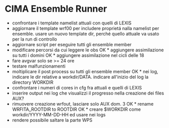 # CIMA Ensemble Runner

* confrontare i template namelist attuali con quelli di LEXIS 
* aggiornare il template wrf00 per includere proprietá nalla namelist per ensemble. usare un nuovo template dir, perché quello attuale va usato per la run di controllo
* aggiornare script per eseguire tutti gli ensemble member
* modificare percorsi da cui leggere le obs
OK * aggiungere assimilazione su tutti i domini
OK * aggiungere assimilazione nel cicli delle 18
* fare avgvar solo se >= 24 ore
* testare malfunzionamenti
* moltiplicare il post process su tutti gli ensemble member
OK * nei log, indicare le dir relative a workdir/DATA. indicare all'inizio del log la directory WORKDIR
* confrontare i numeri di cores in cfg fra attuali e quelli di LEXIS 
* inserire output nei log che visualizzi il progresso nella creazione dei files AUX?
* rimuovere creazione wrfout, lasciare solo AUX dom. 3
OK * rename WRFITA_ROOTDIR to ROOTDIR
OK * creare $WORKDIR come workdir/YYYY-MM-DD-HH ed usare nei logs
* rendere possibile saltare la parte WPS